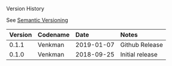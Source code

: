 Version History

See [Semantic Versioning](http://semver.org/spec/v2.0.0.html)

|Version|Codename|Date      |Notes          |
|:------|:-------|:---------|:--------------|
|0.1.1  |Venkman |2019-01-07|Github Release |
|0.1.0  |Venkman |2018-09-25|Initial release|
